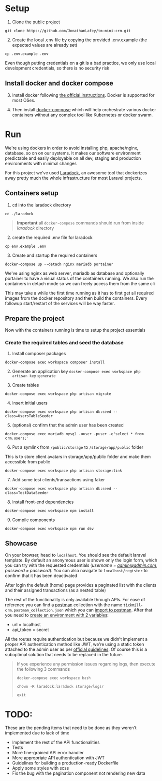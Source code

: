 # Setup

1. Clone the public project

`git clone https://github.com/JonathanLafey/tm-mini-crm.git`

2. Create the local .env file by copying the provided .env.example (the expected values are already set)

`cp .env.example .env`

Even though putting credentials on a git is a bad practice, we only use local development credentials, so there is no security risk

## Install docker and docker compose

3. Install docker following [the official instructions](https://docs.docker.com/install/linux/docker-ce/ubuntu/). Docker is supported for most OSes.

4. Then install [docker-compose](https://docs.docker.com/compose/install/) which will help orchestrate various docker containers without any complex tool like Kubernetes or docker swarm.

# Run
We're using dockers in order to avoid installing php, apache/nginx, database, so on on our systems. It makes our software environment predictable and easily deployable on all dev, staging and production environments with minimal changes

For this project we've used [Laradock](https://laradock.io/), an awesome tool that dockerizes away pretty much the whole infrastructure for most Laravel projects.

## Containers setup

1. cd into the laradock directory

`cd ./laradock`

> **Important** all `docker-compose` commands should run from inside *laradock* directory

2. create the required .env file for laradock

`cp env.example .env`

3. Create and startup the required containers

`docker-compose up --detach nginx mariadb portainer`

We've using nginx as web server, mariadb as database and optionally portainer to have a visual status of the containers running. We also run the containers in detach mode so we can freely access them from the same cli

This may take a while the first time running as it has to first get all required images from the docker repository and then build the containers. Every followup start/restart of the services will be way faster.

## Prepare the project

Now with the containers running is time to setup the project essentials

### Create the required tables and seed the database

1. Install composer packages

`docker-compose exec workspace composer install`

2. Generate an application key
`docker-compose exec workspace php artisan key:generate`

3. Create tables

`docker-compose exec workspace php artisan migrate`

4. Insert initial users

`docker-compose exec workspace php artisan db:seed --class=UsersTableSeeder`

5. (optional) confirm that the admin user has been created

`docker-compose exec mariadb mysql -uuser -puser -e'select * from crm.users;'`

6. Put a symlink from `/public/storage` to `/storage/app/public` folder

This is to store client avatars in storage/app/public folder and make them accessible from public

`docker-compose exec workspace php artisan storage:link`

7. Add some test clients/transactions using faker

`docker-compose exec workspace php artisan db:seed --class=TestDataSeeder`

8. Install front-end dependencies

`docker-compose exec workspace npm install`

9. Compile components

`docker-compose exec workspace npm run dev`

## Showcase

On your browser, head to `localhost`. You should see the default laravel template.
By default an anonymous user is shown only the login form, which you can try with the requested credentials (*username = admin@admin.com*, *password = password*).
You can also navigate to `localhost/register` to confirm that it has been deactivated

After login the default (home) page provides a paginated list with the clients and their assigned transactions (as a nested table)

The rest of the functionality is only available through APIs. For ease of reference you can find a [postman](https://www.getpostman.com/) collection with the name `tickmill-crm.postman_collection.json` which you can [import to postman](https://learning.getpostman.com/docs/postman/collections/data_formats/#importing-postman-data). After that you need to [create an environment with 2 variables](https://learning.getpostman.com/docs/postman/environments_and_globals/variables/#accessing-variables-in-the-request-builder):
* url = localhost
* api_token = secret

All the routes require authentication but because we didn't implement a proper API authentication method like JWT, we're using a static token attached to the admin user as per [official guidelines](https://laravel.com/docs/5.8/api-authentication). Of course this is a suboptimal solution that needs to be replaced in the future.

> If you experience any permission issues regarding logs, then execute the following 3 commands
>
> `docker-compose exec workspace bash`
>
> `chown -R laradock:laradock storage/logs/`
>
> `exit`

# TODO:

These are the pending items that need to be done as they weren't implemented due to lack of time

* Implement the rest of the API functionalities
* Tests
* More fine-grained API error handler
* More appropriate API authentication with JWT
* Guidelines for building a production-ready Dockerfile
* Apply some styles with scss
* Fix the bug with the pagination component not rendering new data